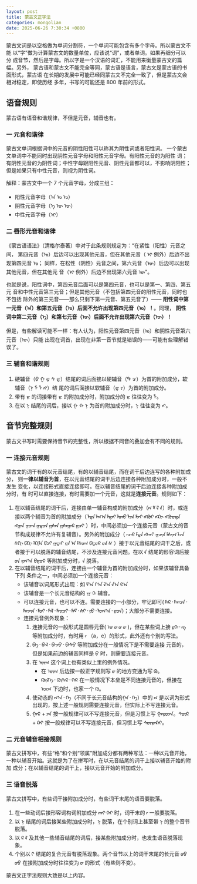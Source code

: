 ```yaml
---
layout: post
title: 蒙古文正字法
categories: mongolian
date: 2025-06-26 7:30:34 +0800
---
```

蒙古文词是以空格做为单词分割符，一个单词可能包含有多个字母。所以蒙古文不能
以“字”做为计算蒙古文的数量单位，应该说“词”，或者单词。如果再细分可以分
成音节，然后是字母。所以字是一个汉语的词汇，不能用来衡量蒙古文的篇幅。另外，
蒙古语和蒙古文不能完全等同，蒙古语是语言，蒙古文是蒙古语的书面形式，蒙古语
在长期的发展中可能已经同蒙古文不完全一致了，但是蒙古文会相对稳定，即使历经
多年，书写的可能还是 800 年前的形式。

## 语音规则

蒙古语有语音和谐规律，不但是元音，辅音也有。

### 一 元音和谐律

蒙古文单词根据词中的元音的阴性阳性可以称其为阴性词或者阳性词。
一个蒙古文单词中不能同时出现阴性元音字母和阳性元音字母。有阳性元音的为阳性
词；有阴性元音的为阴性词；中性字母跟阳性元音、阴性元音都可以，不影响阴阳性；
但是如果只有中性元音，则视为阴性词。

解释：蒙古文中一个 7 个元音字母，分成三组：

* 阳性元音字母（ᠠ ᠣ ᠤ）
* 阴性元音字母（ᠡ ᠥ ᠦ）
* 中性元音字母（ᠢ）

### 二 唇形元音和谐律

《蒙古语语法》（清格尔泰著）中对于此条规则规定为：“在紧性（阳性）元音之间，
第四元音（ᠣ）后边可以出现其他元音，但在其他元音（ ᠢ 例外）后边不出现第四元音 ᠣ；
同样，在松性（阴性）元音之间，第六元音（ᠥ）后边可以出现其他元音，但在其他元
音（ᠢ 例外）后边不出现第六元音 ᠥ”。

也就是说，阳性词中，第四元音后面可以是第四元音，也可以是第一、第四、第五元
音和中性元音第三元音；但是其他元音（不包括第四元音的阳性元音，同时也不包括
除外的第三元音——那么只剩下第一元音、第五元音了）——
**阳性词中第一元音（ᠠ）和第五元音（ᠤ）后面不允许出现第四元音（ᠣ）！**。同理，
**阴性词中第二元音（ᠡ）和第七元音（ᠦ）后面不允许出现第六元音（ᠥ）！**

但是，有些解读可能不一样：有人认为，阳性元音第四元音（ᠣ）和阴性元音第六元音（ᠥ）只能
出现在词首，出现在非第一音节就是错误的——可能有些理解错误了。

### 三 辅音和谐规则

1. 硬辅音（<span class="mglusg">ᠪ ᠭ ᠷ ᠰ ᠳ</span>）结尾的词后面接以硬辅音（ᠲ ᠴ）为首的附加成分，软辅音（ᠨ ᠮ ᠯ ᠩ）结
尾的词后面接以软辅音（ᠳ ᠵ）为首的附加成分。
2. 带有 ᠷ 的词接带有 ᠷ 的附加成分时，附加成分的 ᠷ 往往变为 ᠯ。
3. 在以 ᠨ 结尾的词后，接以 ᠭ ᠬ ᠨ 为首的附加成分时，ᠨ 往往变为 ᠩ。

## 音节完整规则

蒙古文书写时需要保持音节的完整性，所以根据不同音的叠加会有不同的规则。

### 一 连接元音规则

蒙古文的词干有的以元音结尾，有的以辅音结尾，而在词干后边连写的各种附加成分，
则**一律以辅音为首**，在以元音结尾的词干后边连接各种附加成分时，一般不发生
变化，以连接形式直接连接即可。在以辅音结尾的词干后边连接各种附加成分时，有
时可以直接连接，有时需要加一个元音，这就是**连接元音**。规则如下：

1. 在以辅音结尾的词干后，连接由单一辅音构成的附加成分（‍<span class="mglusg">‍ᠭ ‍ᠮ ‍ᠯ ‍ᠨ</span>）时，或连接以两个辅音为首的附加成分（<span class="mglusg"> ‍ᠯᠲᠠ ‍ᠯᠭ᠎ᠠ ‍ᠯᠲᠠᠢ ‍ᠯᠳᠦ ‍ᠯᠴᠠ ‍ᠮᠵᠢ
 ‍ᠩᠭᠦᠢ ‍ᠩᠺᠢ ‍ᠩᠭᠦᠤᠲᠠ ‍ᠩᠭᠠᠨ ‍ᠭᠳᠠ ‍ᠭᠲᠤᠨ ‍ᠭᠰᠠᠨ ‍ᠭᠰᠠᠭᠠᠷ ‍ᠭᠴᠢ </span>）时，中间必须加一个连接元音（蒙古文的音节构成规律不允许有复辅音）。另外的附加成分（<span class="mglusg"> ‍ᠨᠴᠠᠷ ‍ᠮᠲᠠ ‍ᠩᠬᠠᠢ ‍ᠭᠴᠢᠨ ‍ᠮᠰᠢᠭ ‍ᠯᠵᠠ ‍ᠰᠺᠢ ‍ᠪᠺᠢ ‍ᠯᠺᠢᠯᠠ ‍ᠪᠴᠢ ‍ᠭᠲᠠᠢ ‍ᠷᠠ ᠠ ‍ᠮᠰᠦᠭ ‍ᠪᠲᠦᠷ ‍ᠳ ‍ᠰ </span>）接于以元音结尾的词干之后，或者接于可以脱落的辅音结尾，不涉及连接元音问题。在以 <span class="mglusg">‍ᠨ</span> 结尾的形容词后接<span class="mglusg"> ‍ᠳ ‍ᠷᠬ᠎ᠠ ᠪᠲᠦᠷ </span >等附加成分时，‍<span class="mglusg">‍ᠨ </span> 脱落。
2. 在以辅音结尾的词干后，连接由一个辅音为首的附加成分时，如果该辅音具备下列
条件之一，中间必须加一个连接元音：
    * 该辅音以词尾形式出现：如<span class="mglusg"> ‍ᠮ᠎ᠠ ‍ᠶ᠎ᠠ ‍ᠯ᠎ᠠ ‍ᠨ᠎ᠠ ‍ᠷ᠎ᠠ </span>
    * 该辅音是一个长元音结构的<span class="mglusg"> ‍᠊ᠭ‍᠊ ‍ᠭᠡ‍ </span>辅音。
    * 可以连接元音，也可以不连。需要连接的一小部分，牢记即可(<span class="mglusg"> ‍ᠮᠠᠷ᠂ ‍ᠮᠠᠭᠴᠠ᠂ ‍ᠮᠠᠨᠵᠢᠨ᠂ ‍ᠮᠦᠢ᠂ ‍ᠮᠠᠯ᠂ ‍ᠮᠠᠢᠴᠢ᠂ ‍ᠮᠠᠮ᠂ ‍ᠰᠢ᠂ ‍ᠶᠦ᠂ ‍ᠯᠦᠭ᠎ᠠ᠂ ‍‍ᠷᠦᠨ</span>)；大部分不需要连接。
    * 连接元音例外现象：
        1. 连接元音的一般形式是圆唇元音(‍<span class="mglusg"> ᠣ‍ ‍ᠤ‍ ‍ᠥ‍ ‍ᠦ‍ </span>)，但在某些词上接<span class="mglusg"> ‍ᠷᠬᠡ‍᠂ ‍ᠩ </span> 等附加成分时，有时用<span class="mglusg"> ‍ᠠ‍ </span>（a，e）的形式，此外还有个别的写法。
        2. <span class="mglusg">ᠪᠠ᠂ ᠪᠠᠯ᠂ ᠪᠠᠴᠤ᠂ ᠪᠠᠰᠤ</span> 等附加成分在一般情况下是不需要连接
        元音的，但是如果前边的辅音同样是 <span class="mglusg">ᠪ</span> 时，则需要连接元音。
        3. 在 <span class="mglusg">ᠥᠭ</span> 这个词上也有类似上里的例外情况。
            - 在 <span class="mglusg">ᠥᠭ</span> 后边按一般正字规则写 <span class="mglusg">‍ᠥ‍</span> 的地方变通为写 <span class="mglusg">‍ᠭᠥ</span>。
            - <span class="mglusg">ᠬᠥᠯ᠎ᠡ᠂ ᠬᠦᠯᠡᠷ᠂ ᠬᠡᠷ</span> 在一般情况下本垒是不同连接元音的，但接在<span class="mglusg">ᠥᠭ</span> 下边时，也家一个 <span class="mglusg">‍ᠭᠥ</span>。
        4. 使动态的 <span class="mglusg">‍ᠭ᠎ᠠ᠂ ᠭᠡ</span>（不同于长元音结构的<span class="mglusg">ᠭᠠ᠂ ᠭᠡ</span>）中的 <span class="mglusg">‍ᠭ</span> 是以词为形式出现的，按上述一般规则需要连接元音，但实际上不写连接元音。
        5. <span class="mglusg">ᠭᠠᠷ + ‍ᠵᠠ</span> 按一般规律可以不写连接元音，但是习惯上写 <span class="mglusg">ᠭᠠᠷᠦᠵᠠ</span>。<span class="mglusg">ᠰᠦᠷ + ᠺᠡᠢ</span> 按一般规律可以不写连接元音，但习惯上写 <span class="mglusg">ᠰᠦᠷᠡᠺᠡᠢ</span>。

### 二 元音辅音相接规则

蒙古文拼写中，有些“格”和个别“领属”附加成分都有两种写法：一种以元音开始，
一种以辅音开始。这就是为了在拼写时，在以元音结尾的词干上接以辅音开始的附加
成分；在以辅音结尾的词干上，接以元音开始的附加成分。

### 三 语音脱落

蒙古文拼写中，有些词干接附加成分时，有些词干末尾的语音要脱落。

1. 在一些动词后接形容词构词附加成分 <span class="mglusg">‍ᠬᠠᠢ ‍ᠬᠡᠢ</span> 时，词干末的 <span class="mglusg">‍ᠠ‍</span> 一般要脱落。
2. 以 <span class="mglusg">ᠨ</span> 结尾的词后接某些附加成分时，<span class="mglusg">ᠨ</span> 脱落，在个别词上甚至带 <span class="mglusg">ᠨ</span> 的整个音节脱落。
3. 以 <span class="mglusg">‍ᠷ ‍ᠯ</span> 及其他一些辅音结尾的词后，接某些附加成分时，也发生语音脱落现象。
4. 个别以 <span class="mglusg">‍ᠢ</span> 结尾的复合元音有脱落现象。两个音节以上的词干末尾的长元音 <span class="mglusg">‍ᠦᠦ ‍ᠤᠤ</span> 在接附加成分时往往变为 <span class="mglusg">‍ᠦ‍</span> 的形式（有些则不变）。

蒙古文正字法规则大致是以上内容。
